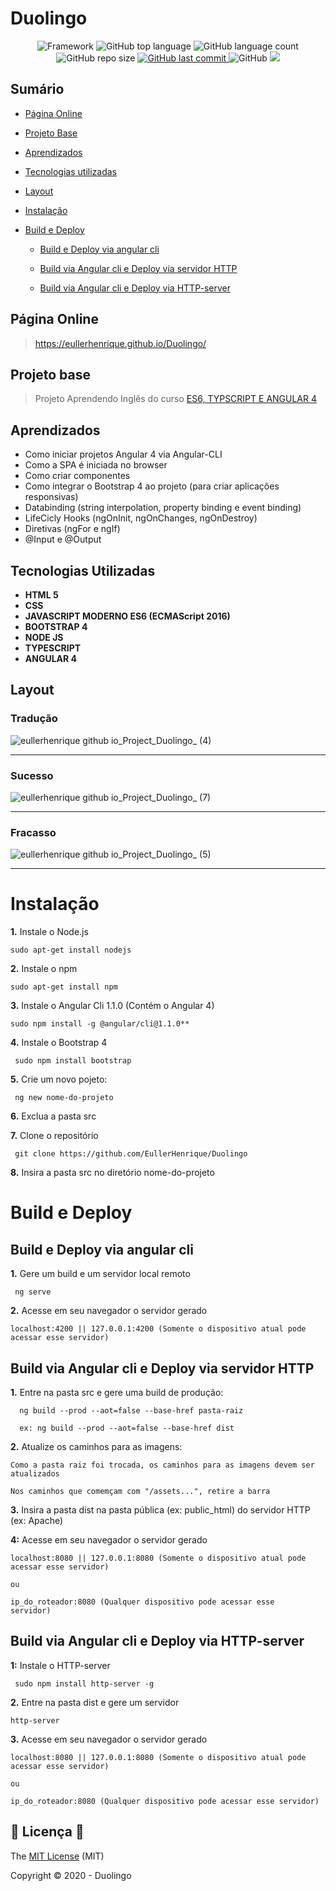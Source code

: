 # Duolingo

<p align="center">
 
 <img alt="Framework" src="https://img.shields.io/static/v1?label=Angular&message=framework&color=blue&style=plastic&logo=ANGULAR">
 
  <img alt="GitHub top language" src="https://img.shields.io/github/languages/top/EullerHenrique/Project_Duolingo">
  
 <img alt="GitHub language count" src="https://img.shields.io/github/languages/count/EullerHenrique/Project_Duolingo">
  
<img alt="GitHub repo size" src="https://img.shields.io/github/repo-size/EullerHenrique/Project_Duolingo">

  <a href="https://github.com/EullerHenrique/Project_Duolingo/commits/master">
    <img alt="GitHub last commit" src="https://img.shields.io/github/last-commit/EullerHenrique/Project_Duolingo">
  </a>
  
<img alt="GitHub" src="https://img.shields.io/github/license/EullerHenrique/Project_Duolingo">

<img src="http://img.shields.io/static/v1?label=status&message=concluded&color=GREEN&style=plastic"/>
 
</p>

## Sumário 

- [Página Online](#página-online)

- [Projeto Base](#projeto-base)

- [Aprendizados](#aprendizados)

- [Tecnologias utilizadas](#tecnologias-utilizadas)

- [Layout](#layout)

- [Instalação](#instalação)

- [Build e Deploy](#build-e-deploy)
  - [Build e Deploy via angular cli](#build-e-deploy-via-angular-cli)
  
  - [Build via Angular cli e Deploy via servidor HTTP](#build-via-angular-cli-e-deploy-via-servidor-http)
  
  - [Build via Angular cli e Deploy via HTTP-server](#build-via-angular-cli-e-deploy-via-http-server)
  
  


## Página Online
    
> https://eullerhenrique.github.io/Duolingo/

## Projeto base

> Projeto Aprendendo Inglês do curso [ES6, TYPSCRIPT E ANGULAR 4](https://www.udemy.com/course/curso-de-desenvolvimento-web-com-es6-typescript-e-angular-4/)     

## Aprendizados 

 - Como iniciar projetos Angular 4 via Angular-CLI
 - Como a SPA é iniciada no browser
 - Como criar componentes
 - Como integrar o Bootstrap 4 ao projeto (para criar aplicações responsivas)
 - Databinding (string interpolation, property binding e event binding)
 - LifeCicly Hooks (ngOnInit, ngOnChanges, ngOnDestroy)
 - Diretivas (ngFor e ngIf)
 - @Input e @Output


## Tecnologias Utilizadas

 - **HTML 5**
 - **CSS**
 - **JAVASCRIPT MODERNO ES6 (ECMAScript 2016)**
 - **BOOTSTRAP 4**
 - **NODE JS**
 - **TYPESCRIPT**
 - **ANGULAR 4**


## Layout

### Tradução

![eullerhenrique github io_Project_Duolingo_ (4)](https://user-images.githubusercontent.com/48317736/88221001-31915900-cc3a-11ea-9451-98f1bd3bad54.png)

---

### Sucesso

![eullerhenrique github io_Project_Duolingo_ (7)](https://user-images.githubusercontent.com/48317736/88221211-82a14d00-cc3a-11ea-94c8-44fb1ef1e68b.png)

---

### Fracasso

![eullerhenrique github io_Project_Duolingo_ (5)](https://user-images.githubusercontent.com/48317736/88221050-453cbf80-cc3a-11ea-81e5-93eab7dd18a8.png)

---

#  Instalação   

  **1.** Instale o Node.js    
  
    sudo apt-get install nodejs    

  **2.** Instale o npm    
    
    sudo apt-get install npm  

  **3.** Instale o Angular Cli 1.1.0 (Contém o Angular 4)
    
    sudo npm install -g @angular/cli@1.1.0**      

  **4.** Instale o Bootstrap 4   
     
     sudo npm install bootstrap  

  **5.** Crie um novo pojeto:
  
     ng new nome-do-projeto     

  **6.** Exclua a pasta src  

  **7.** Clone o repositório    
  
     git clone https://github.com/EullerHenrique/Duolingo
  
  **8.** Insira a pasta src no diretório nome-do-projeto  
            
            
# Build e Deploy

  ## Build e Deploy via angular cli
    
   **1.** Gere um build e um servidor local remoto 
     
     ng serve

   **2.** Acesse em seu navegador o servidor gerado  
  
    localhost:4200 || 127.0.0.1:4200 (Somente o dispositivo atual pode acessar esse servidor)  
                      

  ## Build via Angular cli e Deploy via servidor HTTP
  
   **1.** Entre na pasta src e gere uma build de produção:    
      
      ng build --prod --aot=false --base-href pasta-raiz   
      
      ex: ng build --prod --aot=false --base-href dist

   **2.** Atualize os caminhos para as imagens:     
    
    Como a pasta raiz foi trocada, os caminhos para as imagens devem ser atualizados  
    
    Nos caminhos que comemçam com "/assets...", retire a barra

   **3.** Insira a pasta dist na pasta pública (ex: public_html) do servidor HTTP (ex: Apache)  
   
   **4:** Acesse em seu navegador o servidor gerado
   
    localhost:8080 || 127.0.0.1:8080 (Somente o dispositivo atual pode acessar esse servidor)  
   
    ou  
    
    ip_do_roteador:8080 (Qualquer dispositivo pode acessar esse    servidor)  
                
                  
  ## Build via Angular cli e Deploy via HTTP-server
  
   **1:** Instale o HTTP-server
   
     sudo npm install http-server -g  
               
   **2.** Entre na pasta dist e gere um servidor   
  
    http-server
 
   **3.** Acesse em seu navegador o servidor gerado  
 
    localhost:8080 || 127.0.0.1:8080 (Somente o dispositivo atual pode acessar esse servidor)  

    ou  

    ip_do_roteador:8080 (Qualquer dispositivo pode acessar esse servidor)    
   
## 📝 Licença 📝

The [MIT License]() (MIT)

Copyright :copyright: 2020 - Duolingo
                       
            
  


